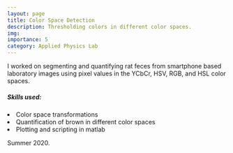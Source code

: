 ```yaml
---
layout: page
title: Color Space Detection
description: Thresholding colors in different color spaces.
img:
importance: 5
category: Applied Physics Lab
---
```


 I worked on segmenting and quantifying rat feces from smartphone based laboratory images using pixel values in the YCbCr, HSV, RGB, and HSL color spaces. 

<h5 id="skills-used-">Skills used:</h5>
<li>Color space transformations</li>
<li>Quantification of brown in different color spaces</li>
<li>Plotting and scripting in matlab</li>


Summer 2020.
